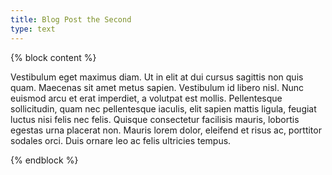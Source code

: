 ```yaml
---
title: Blog Post the Second
type: text
---
```

{% block content %}
<p>Vestibulum eget maximus diam. Ut in elit at dui cursus sagittis non quis quam. Maecenas sit amet metus sapien. Vestibulum id libero nisl. Nunc euismod arcu et erat imperdiet, a volutpat est mollis. Pellentesque sollicitudin, quam nec pellentesque iaculis, elit sapien mattis ligula, feugiat luctus nisi felis nec felis. Quisque consectetur facilisis mauris, lobortis egestas urna placerat non. Mauris lorem dolor, eleifend et risus ac, porttitor sodales orci. Duis ornare leo ac felis ultricies tempus.</p>
{% endblock %}